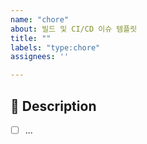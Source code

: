 ```yaml
---
name: "chore"
about: 빌드 및 CI/CD 이슈 템플릿
title: ""
labels: "type:chore"
assignees: ''

---
```


## 📌 Description

- [ ] ...
